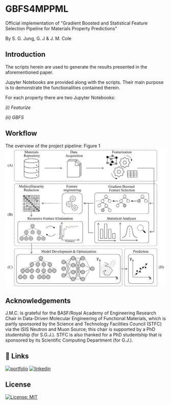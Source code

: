 # GBFS4MPPML
Official implementation of "Gradient Boosted and Statistical Feature Selection Pipeline for Materials Property Predictions"

By S. G. Jung, G. J & J. M. Cole


## Introduction

The scripts herein are used to generate the results presented in the aforementioned paper. 

Jupyter Notebooks are provided along with the scripts. Their main purpose is to demonstrate the functionalities contained therein. 

For each property there are two Jupyter Notebooks: 

*(i) Featurize*

*(ii) GBFS*




## Workflow
The overview of the project pipeline:
Figure 1
![F1](Figures/FS_pipeline_v4.PNG)




## Acknowledgements
J.M.C. is grateful for the BASF/Royal Academy of Engineering Research Chair in Data-Driven Molecular Engineering of Functional Materials, which is partly sponsored by the Science and Technology Facilities Council (STFC) via the ISIS Neutron and Muon Source; this chair is supported by a PhD studentship (for S.G.J.). STFC is also thanked for a PhD studentship that is sponsored by its Scientific Computing Department (for G.J.).

## 🔗 Links
[![portfolio](https://img.shields.io/badge/Research_group-000?style=for-the-badge&logo=ko-fi&logoColor=white)](http://www.mole.phy.cam.ac.uk/)
[![linkedin](https://img.shields.io/badge/linkedin-0A66C2?style=for-the-badge&logo=linkedin&logoColor=white)](https://www.linkedin.com/in/son-gyo-jung-655537135/)



## License
[![License: MIT](https://img.shields.io/badge/License-MIT-yellow.svg)](https://opensource.org/licenses/MIT)

